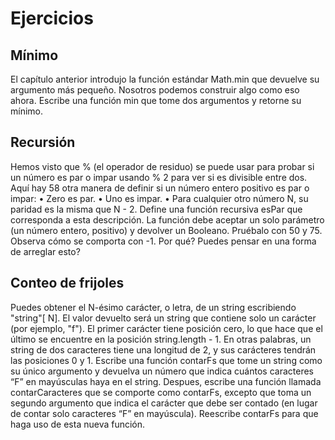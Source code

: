 # Ejercicios
## Mínimo
El capítulo anterior introdujo la función estándar Math.min que devuelve su
argumento más pequeño. Nosotros podemos construir algo como eso ahora.
Escribe una función min que tome dos argumentos y retorne su mínimo.
## Recursión
Hemos visto que % (el operador de residuo) se puede usar para probar si un
número es par o impar usando % 2 para ver si es divisible entre dos. Aquí hay
58
otra manera de definir si un número entero positivo es par o impar:
• Zero es par.
• Uno es impar.
• Para cualquier otro número N, su paridad es la misma que N - 2.
Define una función recursiva esPar que corresponda a esta descripción. La
función debe aceptar un solo parámetro (un número entero, positivo) y devolver
un Booleano.
Pruébalo con 50 y 75. Observa cómo se comporta con -1. Por qué? Puedes
pensar en una forma de arreglar esto?
## Conteo de frijoles
Puedes obtener el N-ésimo carácter, o letra, de un string escribiendo "string"[
N]. El valor devuelto será un string que contiene solo un carácter (por ejemplo,
"f"). El primer carácter tiene posición cero, lo que hace que el último se
encuentre en la posición string.length - 1. En otras palabras, un string de
dos caracteres tiene una longitud de 2, y sus carácteres tendrán las posiciones
0 y 1.
Escribe una función contarFs que tome un string como su único argumento
y devuelva un número que indica cuántos caracteres “F” en mayúsculas haya
en el string.
Despues, escribe una función llamada contarCaracteres que se comporte
como contarFs, excepto que toma un segundo argumento que indica el carácter
que debe ser contado (en lugar de contar solo caracteres “F” en mayúscula).
Reescribe contarFs para que haga uso de esta nueva función.